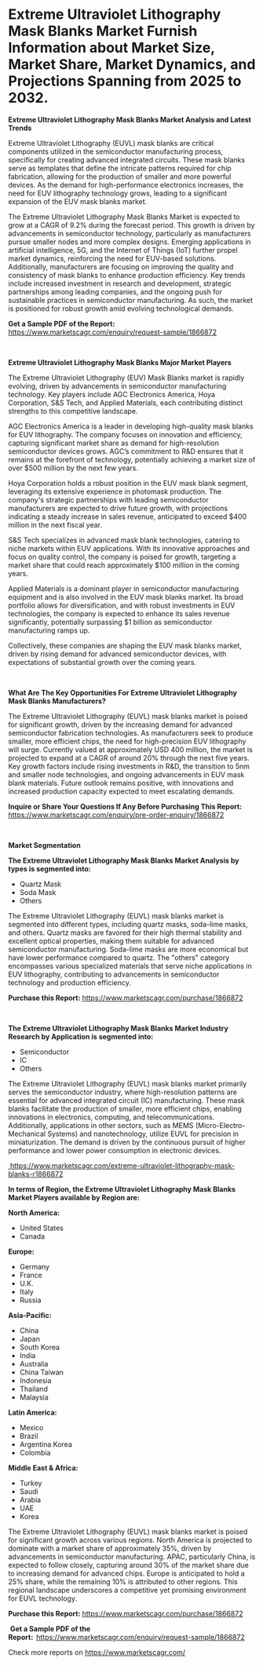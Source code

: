 <p><h1>Extreme Ultraviolet Lithography Mask Blanks Market Furnish Information about Market Size, Market Share, Market Dynamics, and Projections Spanning from 2025 to 2032.</h1></p><p><strong>Extreme Ultraviolet Lithography Mask Blanks Market Analysis and Latest Trends</strong></p>
<p><p>Extreme Ultraviolet Lithography (EUVL) mask blanks are critical components utilized in the semiconductor manufacturing process, specifically for creating advanced integrated circuits. These mask blanks serve as templates that define the intricate patterns required for chip fabrication, allowing for the production of smaller and more powerful devices. As the demand for high-performance electronics increases, the need for EUV lithography technology grows, leading to a significant expansion of the EUV mask blanks market.</p><p>The Extreme Ultraviolet Lithography Mask Blanks Market is expected to grow at a CAGR of 9.2% during the forecast period. This growth is driven by advancements in semiconductor technology, particularly as manufacturers pursue smaller nodes and more complex designs. Emerging applications in artificial intelligence, 5G, and the Internet of Things (IoT) further propel market dynamics, reinforcing the need for EUV-based solutions. Additionally, manufacturers are focusing on improving the quality and consistency of mask blanks to enhance production efficiency. Key trends include increased investment in research and development, strategic partnerships among leading companies, and the ongoing push for sustainable practices in semiconductor manufacturing. As such, the market is positioned for robust growth amid evolving technological demands.</p></p>
<p><strong>Get a Sample PDF of the Report:&nbsp;</strong> <a href="https://www.marketscagr.com/enquiry/request-sample/1866872?utm_campaign=2208&utm_medium=2&utm_source=Github&utm_content=ia&utm_term=04022025&utm_id=extreme-ultraviolet-lithography-mask-blanks">https://www.marketscagr.com/enquiry/request-sample/1866872</a></p>
<p>&nbsp;</p>
<p><strong>Extreme Ultraviolet Lithography Mask Blanks Major Market Players</strong></p>
<p><p>The Extreme Ultraviolet Lithography (EUV) Mask Blanks market is rapidly evolving, driven by advancements in semiconductor manufacturing technology. Key players include AGC Electronics America, Hoya Corporation, S&S Tech, and Applied Materials, each contributing distinct strengths to this competitive landscape.</p><p>AGC Electronics America is a leader in developing high-quality mask blanks for EUV lithography. The company focuses on innovation and efficiency, capturing significant market share as demand for high-resolution semiconductor devices grows. AGC’s commitment to R&D ensures that it remains at the forefront of technology, potentially achieving a market size of over $500 million by the next few years.</p><p>Hoya Corporation holds a robust position in the EUV mask blank segment, leveraging its extensive experience in photomask production. The company's strategic partnerships with leading semiconductor manufacturers are expected to drive future growth, with projections indicating a steady increase in sales revenue, anticipated to exceed $400 million in the next fiscal year.</p><p>S&S Tech specializes in advanced mask blank technologies, catering to niche markets within EUV applications. With its innovative approaches and focus on quality control, the company is poised for growth, targeting a market share that could reach approximately $100 million in the coming years.</p><p>Applied Materials is a dominant player in semiconductor manufacturing equipment and is also involved in the EUV mask blanks market. Its broad portfolio allows for diversification, and with robust investments in EUV technologies, the company is expected to enhance its sales revenue significantly, potentially surpassing $1 billion as semiconductor manufacturing ramps up.</p><p>Collectively, these companies are shaping the EUV mask blanks market, driven by rising demand for advanced semiconductor devices, with expectations of substantial growth over the coming years.</p></p>
<p>&nbsp;</p>
<p><strong>What Are The Key Opportunities For Extreme Ultraviolet Lithography Mask Blanks Manufacturers?</strong></p>
<p><p>The Extreme Ultraviolet Lithography (EUVL) mask blanks market is poised for significant growth, driven by the increasing demand for advanced semiconductor fabrication technologies. As manufacturers seek to produce smaller, more efficient chips, the need for high-precision EUV lithography will surge. Currently valued at approximately USD 400 million, the market is projected to expand at a CAGR of around 20% through the next five years. Key growth factors include rising investments in R&D, the transition to 5nm and smaller node technologies, and ongoing advancements in EUV mask blank materials. Future outlook remains positive, with innovations and increased production capacity expected to meet escalating demands.</p></p>
<p><strong>Inquire or Share Your Questions If Any Before Purchasing This Report:</strong> <a href="https://www.marketscagr.com/enquiry/pre-order-enquiry/1866872?utm_campaign=2208&utm_medium=2&utm_source=Github&utm_content=ia&utm_term=04022025&utm_id=extreme-ultraviolet-lithography-mask-blanks">https://www.marketscagr.com/enquiry/pre-order-enquiry/1866872</a></p>
<p>&nbsp;</p>
<p><strong>Market Segmentation</strong></p>
<p><strong>The Extreme Ultraviolet Lithography Mask Blanks Market Analysis by types is segmented into:</strong></p>
<p><ul><li>Quartz Mask</li><li>Soda Mask</li><li>Others</li></ul></p>
<p><p>The Extreme Ultraviolet Lithography (EUVL) mask blanks market is segmented into different types, including quartz masks, soda-lime masks, and others. Quartz masks are favored for their high thermal stability and excellent optical properties, making them suitable for advanced semiconductor manufacturing. Soda-lime masks are more economical but have lower performance compared to quartz. The "others" category encompasses various specialized materials that serve niche applications in EUV lithography, contributing to advancements in semiconductor technology and production efficiency.</p></p>
<p><strong>Purchase this Report:&nbsp;</strong><a href="https://www.marketscagr.com/purchase/1866872?utm_campaign=2208&utm_medium=2&utm_source=Github&utm_content=ia&utm_term=04022025&utm_id=extreme-ultraviolet-lithography-mask-blanks">https://www.marketscagr.com/purchase/1866872</a></p>
<p>&nbsp;</p>
<p><strong>The Extreme Ultraviolet Lithography Mask Blanks Market Industry Research by Application is segmented into:</strong></p>
<p><ul><li>Semiconductor</li><li>IC</li><li>Others</li></ul></p>
<p><p>The Extreme Ultraviolet Lithography (EUVL) mask blanks market primarily serves the semiconductor industry, where high-resolution patterns are essential for advanced integrated circuit (IC) manufacturing. These mask blanks facilitate the production of smaller, more efficient chips, enabling innovations in electronics, computing, and telecommunications. Additionally, applications in other sectors, such as MEMS (Micro-Electro-Mechanical Systems) and nanotechnology, utilize EUVL for precision in miniaturization. The demand is driven by the continuous pursuit of higher performance and lower power consumption in electronic devices.</p></p>
<p><a href="https://www.marketscagr.com/extreme-ultraviolet-lithography-mask-blanks-r1866872?utm_campaign=2208&utm_medium=2&utm_source=Github&utm_content=ia&utm_term=04022025&utm_id=extreme-ultraviolet-lithography-mask-blanks">&nbsp;https://www.marketscagr.com/extreme-ultraviolet-lithography-mask-blanks-r1866872</a></p>
<p><strong>In terms of Region, the Extreme Ultraviolet Lithography Mask Blanks Market Players available by Region are:</strong></p>
<p>
    <p> <strong> North America: </strong>
        <ul>
            <li>United States</li>
            <li>Canada</li>
        </ul>
        </p> 
    <p> <strong> Europe: </strong>
        <ul>
            <li>Germany</li>
            <li>France</li>
            <li>U.K.</li>
            <li>Italy</li>
            <li>Russia</li>
        </ul>
        </p> 
    <p> <strong> Asia-Pacific: </strong>
        <ul>
            <li>China</li>
            <li>Japan</li>
            <li>South Korea</li>
            <li>India</li>
            <li>Australia</li>
            <li>China Taiwan</li>
            <li>Indonesia</li>
            <li>Thailand</li>
            <li>Malaysia</li>
        </ul>
        </p> 
    <p> <strong> Latin America: </strong>
        <ul>
            <li>Mexico</li>
            <li>Brazil</li>
            <li>Argentina Korea</li>
            <li>Colombia</li>
        </ul>
        </p> 
    <p> <strong> Middle East & Africa: </strong>
        <ul>
            <li>Turkey</li>
            <li>Saudi</li>
            <li>Arabia</li>
            <li>UAE</li>
            <li>Korea</li>
        </ul>
    </p>
    </p>
<p><p>The Extreme Ultraviolet Lithography (EUVL) mask blanks market is poised for significant growth across various regions. North America is projected to dominate with a market share of approximately 35%, driven by advancements in semiconductor manufacturing. APAC, particularly China, is expected to follow closely, capturing around 30% of the market share due to increasing demand for advanced chips. Europe is anticipated to hold a 25% share, while the remaining 10% is attributed to other regions. This regional landscape underscores a competitive yet promising environment for EUVL technology.</p></p>
<p><strong>Purchase this Report: </strong><a href="https://www.marketscagr.com/purchase/1866872?utm_campaign=2208&utm_medium=2&utm_source=Github&utm_content=ia&utm_term=04022025&utm_id=extreme-ultraviolet-lithography-mask-blanks">https://www.marketscagr.com/purchase/1866872</a></p>
<p>&nbsp;<strong>Get a Sample PDF of the Report:&nbsp;&nbsp;</strong><a href="https://www.marketscagr.com/enquiry/request-sample/1866872?utm_campaign=2208&utm_medium=2&utm_source=Github&utm_content=ia&utm_term=04022025&utm_id=extreme-ultraviolet-lithography-mask-blanks">https://www.marketscagr.com/enquiry/request-sample/1866872</a></p>
<p><strong></strong></p>
<p>Check more reports on <a href="https://www.marketscagr.com/?utm_campaign=2208&utm_medium=2&utm_source=Github&utm_content=ia&utm_term=04022025&utm_id=extreme-ultraviolet-lithography-mask-blanks">https://www.marketscagr.com/</a></p>